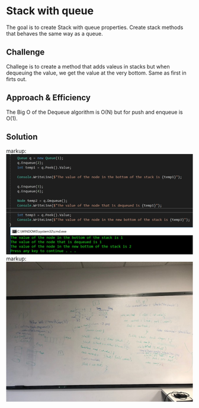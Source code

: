 # Stack with queue
The goal is to create Stack with queue properties. Create stack methods that behaves the same way as a queue. 

## Challenge
Challege is to create a method that adds valeus in stacks but when dequeuing the value, we get the value at the very bottom. Same as first in firts out. 

## Approach & Efficiency
The Big O of the Dequeue algorithm is O(N) but for push and enqueue is O(1).


## Solution

markup: ![Queue with Stack](/Assets/QueueWithStack.JPG)
markup: ![Queue with Stack](/Assets/pseudoQue.jpg)
